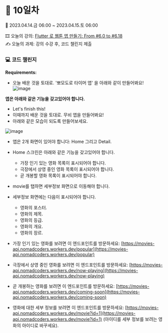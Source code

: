 # 🍪 10일차
📅 2023.04.14.금 06:00 ~ 2023.04.15.토 06:00  
  
🎞️ 오늘의 강의: [Flutter 로 웹툰 앱 만들기: From #6.0 to #6.18](https://nomadcoders.co/flutter-for-beginners/lectures/4159)  
✍️ 오늘의 과제: 강의 수강 후, 코드 챌린지 제출  
  
### 💻 코드 챌린지
**Requirements:**  
- 오늘 배운 것을 토대로. '뽀모도로 타이머 앱' 을 아래와 같이 만들어봐요!  
![image](https://user-images.githubusercontent.com/76805879/231739320-47929134-871d-4a14-aeeb-b67159f5980c.png)  
  
**앱은 아래와 같은 기능을 갖고있어야 합니다.**  
- Let's finish this!  
- 이때까지 배운 것을 토대로. 무비 앱을 만들어봐요!  
- 아래와 같은 모습이 되도록 만들어보세요.  
  
![image](https://user-images.githubusercontent.com/76805879/232115234-8bb8e742-b431-4431-bda3-5dd91ff5bf6a.png)  
  
- 앱은 2개 화면이 있어야 합니다: Home 그리고 Detail.  
  
- Home 스크린은 아래와 같은 기능을 갖고있어야 합니다.  
  - 가장 인기 있는 영화 목록이 표시되어야 합니다.  
  - 극장에서 상영 중인 영화 목록이 표시되어야 합니다.  
  - 곧 개봉할 영화 목록이 표시되어야 합니다.  
  
- movie를 탭하면 세부정보 화면으로 이동해야 합니다.  
  
- 세부정보 화면에는 다음이 표시되어야 합니다.  
  - 영화의 포스터.  
  - 영화의 제목.  
  - 영화의 등급.  
  - 영화의 개요.  
  - 영화의 장르.  
  
- 가장 인기 있는 영화를 보려면 이 엔드포인트를 방문하세요: [https://movies-api.nomadcoders.workers.dev/popular](https://movies-api.nomadcoders.workers.dev/popular)  
- 극장에서 상영 중인 영화를 보려면 이 엔드포인트를 방문하세요: [https://movies-api.nomadcoders.workers.dev/now-playing](https://movies-api.nomadcoders.workers.dev/now-playing)  
- 곧 개봉하는 영화를 보려면 이 엔드포인트를 방문하세요: [https://movies-api.nomadcoders.workers.dev/coming-soon](https://movies-api.nomadcoders.workers.dev/coming-soon)  
- 영화에 대한 세부 정보를 보려면 이 엔드포인트를 방문하세요: [https://movies-api.nomadcoders.workers.dev/movie?id=1](https://movies-api.nomadcoders.workers.dev/movie?id=1) (아이디를 세부 정보를 보려는 영화의 아이디로 바꾸세요).  